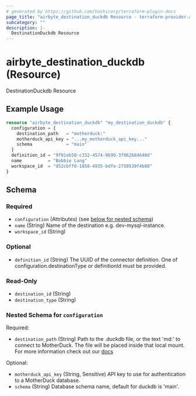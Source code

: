 ```yaml
---
# generated by https://github.com/hashicorp/terraform-plugin-docs
page_title: "airbyte_destination_duckdb Resource - terraform-provider-airbyte"
subcategory: ""
description: |-
  DestinationDuckdb Resource
---
```


# airbyte_destination_duckdb (Resource)

DestinationDuckdb Resource

## Example Usage

```terraform
resource "airbyte_destination_duckdb" "my_destination_duckdb" {
  configuration = {
    destination_path   = "motherduck:"
    motherduck_api_key = "...my_motherduck_api_key..."
    schema             = "main"
  }
  definition_id = "9f91eb58-c332-4574-9699-3f062684640d"
  name          = "Bobbie Lang"
  workspace_id  = "d52cbff0-1858-4935-bdfe-2750539f4b80"
}
```

<!-- schema generated by tfplugindocs -->
## Schema

### Required

- `configuration` (Attributes) (see [below for nested schema](#nestedatt--configuration))
- `name` (String) Name of the destination e.g. dev-mysql-instance.
- `workspace_id` (String)

### Optional

- `definition_id` (String) The UUID of the connector definition. One of configuration.destinationType or definitionId must be provided.

### Read-Only

- `destination_id` (String)
- `destination_type` (String)

<a id="nestedatt--configuration"></a>
### Nested Schema for `configuration`

Required:

- `destination_path` (String) Path to the .duckdb file, or the text 'md:' to connect to MotherDuck. The file will be placed inside that local mount. For more information check out our <a href="https://docs.airbyte.io/integrations/destinations/duckdb">docs</a>

Optional:

- `motherduck_api_key` (String, Sensitive) API key to use for authentication to a MotherDuck database.
- `schema` (String) Database schema name, default for duckdb is 'main'.


